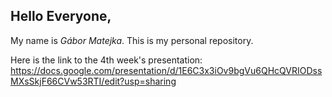 ## Hello Everyone,
My name is *Gábor Matejka*.
This is my personal repository.

Here is the link to the 4th week's presentation:
https://docs.google.com/presentation/d/1E6C3x3iOv9bgVu6QHcQVRIODssMXsSkjF66CVw53RTI/edit?usp=sharing

